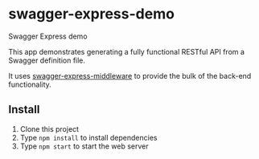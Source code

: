 # swagger-express-demo
Swagger Express demo

This app demonstrates generating a fully functional RESTful API from a Swagger definition file.

It uses [swagger-express-middleware](https://www.npmjs.com/package/swagger-express-middleware) to provide the bulk of the back-end functionality.

## Install
1. Clone this project
2. Type `npm install` to install dependencies
3. Type `npm start` to start the web server


